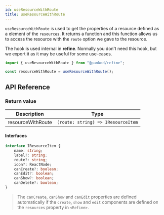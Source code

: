 ```yaml
---
id: useResourceWithRoute
title: useResourceWithRoute
---
```


`useResourceWithRoute` is used to get the properties of a resource defined as a element of the `resources`. It returns a function and this function allows us to access the resource with the `route` option we gave to the resource.

The hook is used internal in **refine**. Normally you don't need this hook, but we export it as it may be useful for some use-cases.

```ts
import { useResourceWithRoute } from "@pankod/refine";

const resourceWithRoute = useResourceWithRoute();
```

## API Reference

### Return value

| Description       | Type                               |
| ----------------- | ---------------------------------- |
| resourceWithRoute | `(route: string) => IResourceItem` |

#### Interfaces

```ts
interface IResourceItem {
    name: string;
    label?: string;
    route?: string;
    icon?: ReactNode;
    canCreate?: boolean;
    canEdit?: boolean;
    canShow?: boolean;
    canDelete?: boolean;
}
```

> The `canCreate`, `canShow` and `canEdit` properties are defined automatically if the `create`, `show` and `edit` components are defined on the `resources` property in `<Refine>`.
